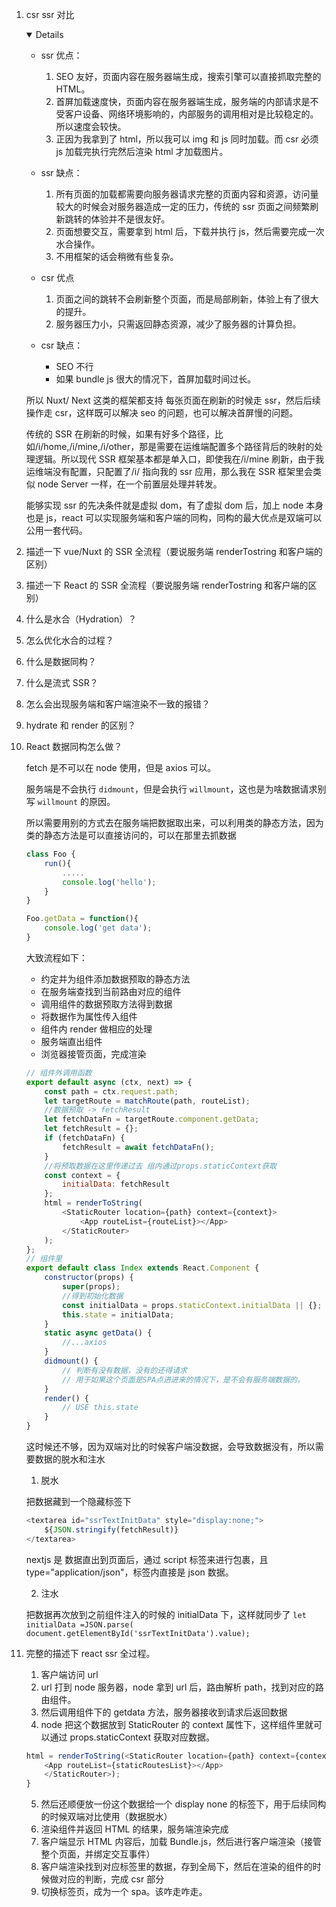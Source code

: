 1. csr ssr 对比
    <details open>

    - ssr 优点：

        1. SEO 友好，页面内容在服务器端生成，搜索引擎可以直接抓取完整的 HTML。
        2. 首屏加载速度快，页面内容在服务器端生成，服务端的内部请求是不受客户设备、网络环境影响的，内部服务的调用相对是比较稳定的。所以速度会较快。
        3. 正因为我拿到了 html，所以我可以 img 和 js 同时加载。而 csr 必须 js 加载完执行完然后渲染 html 才加载图片。

    - ssr 缺点：

        1. 所有页面的加载都需要向服务器请求完整的页面内容和资源，访问量较大的时候会对服务器造成一定的压力，传统的 ssr 页面之间频繁刷新跳转的体验并不是很友好。
        2. 页面想要交互，需要拿到 html 后，下载并执行 js，然后需要完成一次水合操作。
        3. 不用框架的话会稍微有些复杂。

    - csr 优点

        1. 页面之间的跳转不会刷新整个页面，而是局部刷新，体验上有了很大的提升。
        2. 服务器压力小，只需返回静态资源，减少了服务器的计算负担。

    - csr 缺点：
        - SEO 不行
        - 如果 bundle js 很大的情况下，首屏加载时间过长。

    所以 Nuxt/ Next 这类的框架都支持 每张页面在刷新的时候走 ssr，然后后续操作走 csr，这样既可以解决 seo 的问题，也可以解决首屏慢的问题。

    传统的 SSR 在刷新的时候，如果有好多个路径，比如/i/home,/i/mine,/i/other，那是需要在运维端配置多个路径背后的映射的处理逻辑。所以现代 SSR 框架基本都是单入口，即使我在/i/mine 刷新，由于我运维端没有配置，只配置了/i/ 指向我的 ssr 应用，那么我在 SSR 框架里会类似 node Server 一样，在一个前置层处理并转发。

    能够实现 ssr 的先决条件就是虚拟 dom，有了虚拟 dom 后，加上 node 本身也是 js，react 可以实现服务端和客户端的同构，同构的最大优点是双端可以公用一套代码。

2. 描述一下 vue/Nuxt 的 SSR 全流程（要说服务端 renderTostring 和客户端的区别）
3. 描述一下 React 的 SSR 全流程（要说服务端 renderTostring 和客户端的区别）
4. 什么是水合（Hydration）？
5. 怎么优化水合的过程？
6. 什么是数据同构？
7. 什么是流式 SSR？
8. 怎么会出现服务端和客户端渲染不一致的报错？
9. hydrate 和 render 的区别？

10. React 数据同构怎么做？

    fetch 是不可以在 node 使用，但是 axios 可以。

    服务端是不会执行 `didmount`，但是会执行 `willmount`，这也是为啥数据请求别写 `willmount` 的原因。

    所以需要用别的方式去在服务端把数据取出来，可以利用类的静态方法，因为类的静态方法是可以直接访问的，可以在那里去抓数据

    ```js
    class Foo {
        run(){
            .....
            console.log('hello');
        }
    }

    Foo.getData = function(){
        console.log('get data');
    }
    ```

    大致流程如下：

    - 约定并为组件添加数据预取的静态方法
    - 在服务端查找到当前路由对应的组件
    - 调用组件的数据预取方法得到数据
    - 将数据作为属性传入组件
    - 组件内 render 做相应的处理
    - 服务端直出组件
    - 浏览器接管页面，完成渲染

    ```js
    // 组件外调用函数
    export default async (ctx, next) => {
        const path = ctx.request.path;
        let targetRoute = matchRoute(path, routeList);
        //数据预取 -> fetchResult
        let fetchDataFn = targetRoute.component.getData;
        let fetchResult = {};
        if (fetchDataFn) {
            fetchResult = await fetchDataFn();
        }
        //将预取数据在这里传递过去 组内通过props.staticContext获取
        const context = {
            initialData: fetchResult
        };
        html = renderToString(
            <StaticRouter location={path} context={context}>
                <App routeList={routeList}></App>
            </StaticRouter>
        );
    };
    // 组件里
    export default class Index extends React.Component {
        constructor(props) {
            super(props);
            //得到初始化数据
            const initialData = props.staticContext.initialData || {};
            this.state = initialData;
        }
        static async getData() {
            //...axios
        }
        didmount() {
            // 判断有没有数据，没有的还得请求
            // 用于如果这个页面是SPA点进进来的情况下，是不会有服务端数据的。
        }
        render() {
            // USE this.state
        }
    }
    ```

    这时候还不够，因为双端对比的时候客户端没数据，会导致数据没有，所以需要数据的脱水和注水

    1. 脱水

    把数据藏到一个隐藏标签下

    ```js
    <textarea id="ssrTextInitData" style="display:none;">
        ${JSON.stringify(fetchResult)}
    </textarea>
    ```

    nextjs 是 数据直出到页面后，通过 script 标签来进行包裹，且 type="application/json"，标签内直接是 json 数据。

    2. 注水

    把数据再次放到之前组件注入的时候的 initialData 下，这样就同步了
    `let initialData =JSON.parse( document.getElementById('ssrTextInitData').value);`

11. 完整的描述下 react ssr 全过程。

    1. 客户端访问 url
    2. url 打到 node 服务器，node 拿到 url 后，路由解析 path，找到对应的路由组件。
    3. 然后调用组件下的 getdata 方法，服务器接收到请求后返回数据
    4. node 把这个数据放到 StaticRouter 的 context 属性下，这样组件里就可以通过 props.staticContext 获取对应数据。

    ```js
    html = renderToString(<StaticRouter location={path} context={context}>
        <App routeList={staticRoutesList}></App>
        </StaticRouter>);
    }
    ```

    5. 然后还顺便放一份这个数据给一个 display none 的标签下，用于后续同构的时候双端对比使用（数据脱水）
    6. 渲染组件并返回 HTML 的结果，服务端渲染完成
    7. 客户端显示 HTML 内容后，加载 Bundle.js，然后进行客户端渲染（接管整个页面，并绑定交互事件）
    8. 客户端渲染找到对应标签里的数据，存到全局下，然后在渲染的组件的时候做对应的判断，完成 csr 部分
    9. 切换标签页，成为一个 spa。该咋走咋走。
